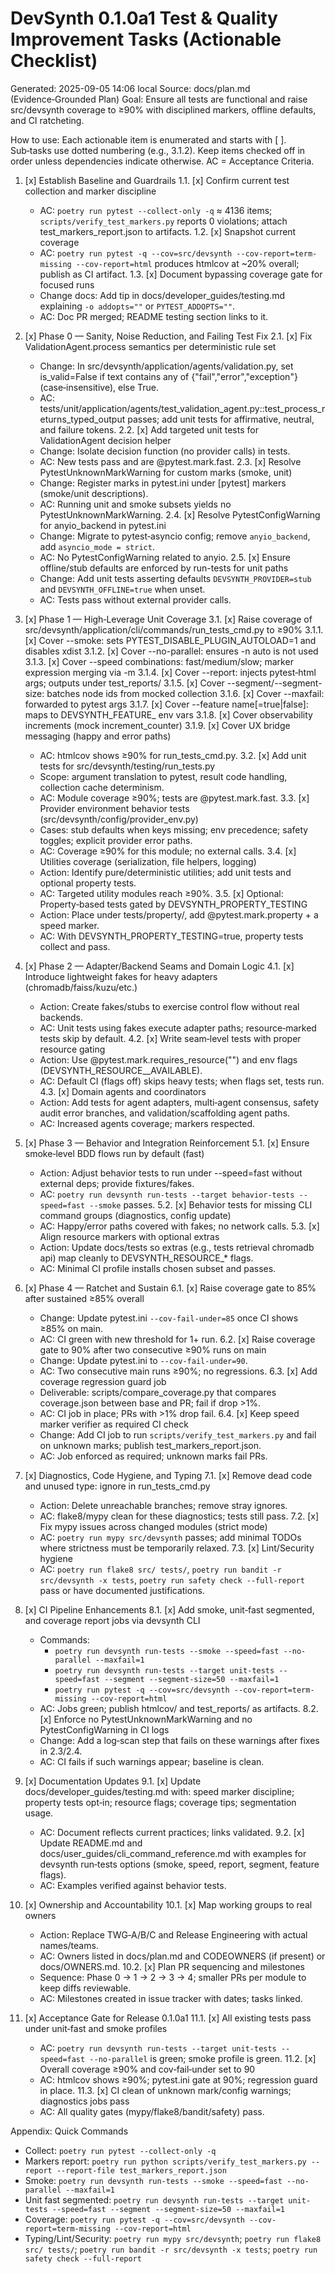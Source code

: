 # DevSynth 0.1.0a1 Test & Quality Improvement Tasks (Actionable Checklist)

Generated: 2025-09-05 14:06 local
Source: docs/plan.md (Evidence‑Grounded Plan)
Goal: Ensure all tests are functional and raise src/devsynth coverage to ≥90% with disciplined markers, offline defaults, and CI ratcheting.

How to use: Each actionable item is enumerated and starts with [ ]. Sub‑tasks use dotted numbering (e.g., 3.1.2). Keep items checked off in order unless dependencies indicate otherwise. AC = Acceptance Criteria.

1. [x] Establish Baseline and Guardrails
1.1. [x] Confirm current test collection and marker discipline
    - AC: `poetry run pytest --collect-only -q` ≈ 4136 items; `scripts/verify_test_markers.py` reports 0 violations; attach test_markers_report.json to artifacts.
1.2. [x] Snapshot current coverage
    - AC: `poetry run pytest -q --cov=src/devsynth --cov-report=term-missing --cov-report=html` produces htmlcov at ~20% overall; publish as CI artifact.
1.3. [x] Document bypassing coverage gate for focused runs
    - Change docs: Add tip in docs/developer_guides/testing.md explaining `-o addopts=""` or `PYTEST_ADDOPTS=""`.
    - AC: Doc PR merged; README testing section links to it.

2. [x] Phase 0 — Sanity, Noise Reduction, and Failing Test Fix
2.1. [x] Fix ValidationAgent.process semantics per deterministic rule set
    - Change: In src/devsynth/application/agents/validation.py, set is_valid=False if text contains any of {"fail","error","exception"} (case‑insensitive), else True.
    - AC: tests/unit/application/agents/test_validation_agent.py::test_process_returns_typed_output passes; add unit tests for affirmative, neutral, and failure tokens.
2.2. [x] Add targeted unit tests for ValidationAgent decision helper
    - Change: Isolate decision function (no provider calls) in tests.
    - AC: New tests pass and are @pytest.mark.fast.
2.3. [x] Resolve PytestUnknownMarkWarning for custom marks (smoke, unit)
    - Change: Register marks in pytest.ini under [pytest] markers (smoke/unit descriptions).
    - AC: Running unit and smoke subsets yields no PytestUnknownMarkWarning.
2.4. [x] Resolve PytestConfigWarning for anyio_backend in pytest.ini
    - Change: Migrate to pytest‑asyncio config; remove `anyio_backend`, add `asyncio_mode = strict`.
    - AC: No PytestConfigWarning related to anyio.
2.5. [x] Ensure offline/stub defaults are enforced by run-tests for unit paths
    - Change: Add unit tests asserting defaults `DEVSYNTH_PROVIDER=stub` and `DEVSYNTH_OFFLINE=true` when unset.
    - AC: Tests pass without external provider calls.

3. [x] Phase 1 — High‑Leverage Unit Coverage
3.1. [x] Raise coverage of src/devsynth/application/cli/commands/run_tests_cmd.py to ≥90%
3.1.1. [x] Cover --smoke: sets PYTEST_DISABLE_PLUGIN_AUTOLOAD=1 and disables xdist
3.1.2. [x] Cover --no-parallel: ensures -n auto is not used
3.1.3. [x] Cover --speed combinations: fast/medium/slow; marker expression merging via -m
3.1.4. [x] Cover --report: injects pytest‑html args; outputs under test_reports/
3.1.5. [x] Cover --segment/--segment-size: batches node ids from mocked collection
3.1.6. [x] Cover --maxfail: forwarded to pytest args
3.1.7. [x] Cover --feature name[=true|false]: maps to DEVSYNTH_FEATURE_<NAME> env vars
3.1.8. [x] Cover observability increments (mock increment_counter)
3.1.9. [x] Cover UX bridge messaging (happy and error paths)
    - AC: htmlcov shows ≥90% for run_tests_cmd.py.
3.2. [x] Add unit tests for src/devsynth/testing/run_tests.py
    - Scope: argument translation to pytest, result code handling, collection cache determinism.
    - AC: Module coverage ≥90%; tests are @pytest.mark.fast.
3.3. [x] Provider environment behavior tests (src/devsynth/config/provider_env.py)
    - Cases: stub defaults when keys missing; env precedence; safety toggles; explicit provider error paths.
    - AC: Coverage ≥90% for this module; no external calls.
3.4. [x] Utilities coverage (serialization, file helpers, logging)
    - Action: Identify pure/deterministic utilities; add unit tests and optional property tests.
    - AC: Targeted utility modules reach ≥90%.
3.5. [x] Optional: Property‑based tests gated by DEVSYNTH_PROPERTY_TESTING
    - Action: Place under tests/property/, add @pytest.mark.property + a speed marker.
    - AC: With DEVSYNTH_PROPERTY_TESTING=true, property tests collect and pass.

4. [x] Phase 2 — Adapter/Backend Seams and Domain Logic
4.1. [x] Introduce lightweight fakes for heavy adapters (chromadb/faiss/kuzu/etc.)
    - Action: Create fakes/stubs to exercise control flow without real backends.
    - AC: Unit tests using fakes execute adapter paths; resource‑marked tests skip by default.
4.2. [x] Write seam‑level tests with proper resource gating
    - Action: Use @pytest.mark.requires_resource("<NAME>") and env flags (DEVSYNTH_RESOURCE_<NAME>_AVAILABLE).
    - AC: Default CI (flags off) skips heavy tests; when flags set, tests run.
4.3. [x] Domain agents and coordinators
    - Action: Add tests for agent adapters, multi‑agent consensus, safety audit error branches, and validation/scaffolding agent paths.
    - AC: Increased agents coverage; markers respected.

5. [x] Phase 3 — Behavior and Integration Reinforcement
5.1. [x] Ensure smoke‑level BDD flows run by default (fast)
    - Action: Adjust behavior tests to run under --speed=fast without external deps; provide fixtures/fakes.
    - AC: `poetry run devsynth run-tests --target behavior-tests --speed=fast --smoke` passes.
5.2. [x] Behavior tests for missing CLI command groups (diagnostics, config update)
    - AC: Happy/error paths covered with fakes; no network calls.
5.3. [x] Align resource markers with optional extras
    - Action: Update docs/tests so extras (e.g., tests retrieval chromadb api) map cleanly to DEVSYNTH_RESOURCE_* flags.
    - AC: Minimal CI profile installs chosen subset and passes.

6. [x] Phase 4 — Ratchet and Sustain
6.1. [x] Raise coverage gate to 85% after sustained ≥85% overall
    - Change: Update pytest.ini `--cov-fail-under=85` once CI shows ≥85% on main.
    - AC: CI green with new threshold for 1+ run.
6.2. [x] Raise coverage gate to 90% after two consecutive ≥90% runs on main
    - Change: Update pytest.ini to `--cov-fail-under=90`.
    - AC: Two consecutive main runs ≥90%; no regressions.
6.3. [x] Add coverage regression guard job
    - Deliverable: scripts/compare_coverage.py that compares coverage.json between base and PR; fail if drop >1%.
    - AC: CI job in place; PRs with >1% drop fail.
6.4. [x] Keep speed marker verifier as required CI check
    - Change: Add CI job to run `scripts/verify_test_markers.py` and fail on unknown marks; publish test_markers_report.json.
    - AC: Job enforced as required; unknown marks fail PRs.

7. [x] Diagnostics, Code Hygiene, and Typing
7.1. [x] Remove dead code and unused type: ignore in run_tests_cmd.py
    - Action: Delete unreachable branches; remove stray ignores.
    - AC: flake8/mypy clean for these diagnostics; tests still pass.
7.2. [x] Fix mypy issues across changed modules (strict mode)
    - AC: `poetry run mypy src/devsynth` passes; add minimal TODOs where strictness must be temporarily relaxed.
7.3. [x] Lint/Security hygiene
    - AC: `poetry run flake8 src/ tests/`, `poetry run bandit -r src/devsynth -x tests`, `poetry run safety check --full-report` pass or have documented justifications.

8. [x] CI Pipeline Enhancements
8.1. [x] Add smoke, unit‑fast segmented, and coverage report jobs via devsynth CLI
    - Commands:
      - `poetry run devsynth run-tests --smoke --speed=fast --no-parallel --maxfail=1`
      - `poetry run devsynth run-tests --target unit-tests --speed=fast --segment --segment-size=50 --maxfail=1`
      - `poetry run pytest -q --cov=src/devsynth --cov-report=term-missing --cov-report=html`
    - AC: Jobs green; publish htmlcov/ and test_reports/ as artifacts.
8.2. [x] Enforce no PytestUnknownMarkWarning and no PytestConfigWarning in CI logs
    - Change: Add a log‑scan step that fails on these warnings after fixes in 2.3/2.4.
    - AC: CI fails if such warnings appear; baseline is clean.

9. [x] Documentation Updates
9.1. [x] Update docs/developer_guides/testing.md with: speed marker discipline; property tests opt‑in; resource flags; coverage tips; segmentation usage.
    - AC: Document reflects current practices; links validated.
9.2. [x] Update README.md and docs/user_guides/cli_command_reference.md with examples for devsynth run‑tests options (smoke, speed, report, segment, feature flags).
    - AC: Examples verified against behavior tests.

10. [x] Ownership and Accountability
10.1. [x] Map working groups to real owners
    - Action: Replace TWG‑A/B/C and Release Engineering with actual names/teams.
    - AC: Owners listed in docs/plan.md and CODEOWNERS (if present) or docs/OWNERS.md.
10.2. [x] Plan PR sequencing and milestones
    - Sequence: Phase 0 → 1 → 2 → 3 → 4; smaller PRs per module to keep diffs reviewable.
    - AC: Milestones created in issue tracker with dates; tasks linked.

11. [x] Acceptance Gate for Release 0.1.0a1
11.1. [x] All existing tests pass under unit‑fast and smoke profiles
    - AC: `poetry run devsynth run-tests --target unit-tests --speed=fast --no-parallel` is green; smoke profile is green.
11.2. [x] Overall coverage ≥90% and cov‑fail‑under set to 90
    - AC: htmlcov shows ≥90%; pytest.ini gate at 90%; regression guard in place.
11.3. [x] CI clean of unknown mark/config warnings; diagnostics jobs pass
    - AC: All quality gates (mypy/flake8/bandit/safety) pass.

Appendix: Quick Commands
- Collect: `poetry run pytest --collect-only -q`
- Markers report: `poetry run python scripts/verify_test_markers.py --report --report-file test_markers_report.json`
- Smoke: `poetry run devsynth run-tests --smoke --speed=fast --no-parallel --maxfail=1`
- Unit fast segmented: `poetry run devsynth run-tests --target unit-tests --speed=fast --segment --segment-size=50 --maxfail=1`
- Coverage: `poetry run pytest -q --cov=src/devsynth --cov-report=term-missing --cov-report=html`
- Typing/Lint/Security: `poetry run mypy src/devsynth`; `poetry run flake8 src/ tests/`; `poetry run bandit -r src/devsynth -x tests`; `poetry run safety check --full-report`
